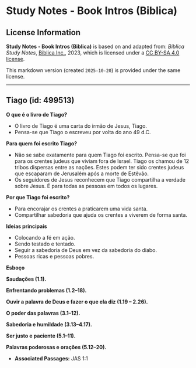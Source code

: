# Study Notes - Book Intros (Biblica)

## License Information

**Study Notes - Book Intros (Biblica)** is based on and adapted from: _Biblica Study Notes_, [Biblica Inc.](https://www.biblica.com/), 2023, which is licensed under a [CC BY-SA 4.0 license](https://creativecommons.org/licenses/by-sa/4.0/legalcode.en).

This markdown version (created `2025-10-20`) is provided under the same license.



--------------------------------

## Tiago (id: 499513)

**O que é o livro de Tiago?**

* O livro de Tiago é uma carta do irmão de Jesus, Tiago.
* Pensa\-se que Tiago o escreveu por volta do ano 49 d.C.

**Para quem foi escrito Tiago?**

* Não se sabe exatamente para quem Tiago foi escrito. Pensa\-se que foi para os crentes judeus que viviam fora de Israel. Tiago os chamou de 12 tribos dispersas entre as nações. Estes podem ter sido crentes judeus que escaparam de Jerusalém após a morte de Estêvão.
* Os seguidores de Jesus reconhecem que Tiago compartilha a verdade sobre Jesus. É para todas as pessoas em todos os lugares.

**Por que Tiago foi escrito?**

* Para encorajar os crentes a praticarem uma vida santa.
* Compartilhar sabedoria que ajuda os crentes a viverem de forma santa.

**Ideias principais**

* Colocando a fé em ação.
* Sendo testado e tentado.
* Seguir a sabedoria de Deus em vez da sabedoria do diabo.
* Pessoas ricas e pessoas pobres.

**Esboço**

**Saudações (1\.1\).**

**Enfrentando problemas (1\.2–18\).**

**Ouvir a palavra de Deus e fazer o que ela diz (1\.19 – 2\.26\).**

**O poder das palavras (3\.1–12\).**

**Sabedoria e humildade (3\.13–4\.17\).**

**Ser justo e paciente (5\.1–11\).**

**Palavras poderosas e orações (5\.12–20\).**

* **Associated Passages:** JAS 1:1

